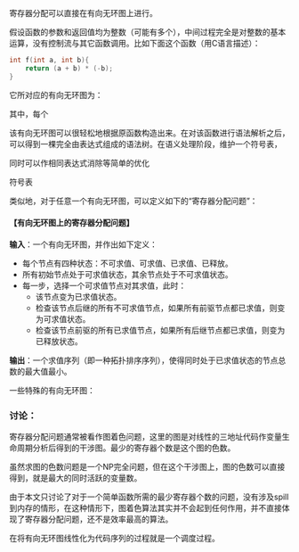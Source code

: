寄存器分配可以直接在有向无环图上进行。

假设函数的参数和返回值均为整数（可能有多个），中间过程完全是对整数的基本运算，没有控制流与其它函数调用。比如下面这个函数（用C语言描述）：

```c
int f(int a, int b){
    return (a + b) * (-b);
}
```

它所对应的有向无环图为：

其中，每个



该有向无环图可以很轻松地根据原函数构造出来。在对该函数进行语法解析之后，可以得到一棵完全由表达式组成的语法树。在语义处理阶段，维护一个符号表，

同时可以作相同表达式消除等简单的优化

符号表





类似地，对于任意一个有向无环图，可以定义如下的“寄存器分配问题”：



#### 【有向无环图上的寄存器分配问题】

**输入**：一个有向无环图，并作出如下定义：

* 每个节点有四种状态：不可求值、可求值、已求值、已释放。
* 所有初始节点处于可求值状态，其余节点处于不可求值状态。
* 每一步，选择一个可求值节点对其求值，此时：
  * 该节点变为已求值状态。
  * 检查该节点后继的所有不可求值节点，如果所有前驱节点都已求值，则变为可求值状态。
  * 检查该节点前驱的所有已求值节点，如果所有后继节点都已求值，则变为已释放状态。

**输出**：一个求值序列（即一种拓扑排序序列），使得同时处于已求值状态的节点总数的最大值最小。





一些特殊的有向无环图：









### 讨论：



寄存器分配问题通常被看作图着色问题，这里的图是对线性的三地址代码作变量生命周期分析后得到的干涉图。最少的寄存器个数是这个图的色数。

虽然求图的色数问题是一个NP完全问题，但在这个干涉图上，图的色数可以直接得到，就是最大的同时活跃的变量数。

由于本文只讨论了对于一个简单函数所需的最少寄存器个数的问题，没有涉及spill到内存的情形，在这种情形下，图着色算法其实并不会起到任何作用，并不直接体现了寄存器分配问题，还不是效率最高的算法。

在将有向无环图线性化为代码序列的过程就是一个调度过程。

